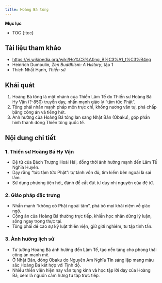 ```yaml
---
title: Hoàng Bá tông
---
```


**Mục lục**

- TOC
{:toc}

## Tài liệu tham khảo

- <https://vi.wikipedia.org/wiki/Ho%C3%A0ng_B%C3%A1_t%C3%B4ng>
- Heinrich Dumoulin, *Zen Buddhism: A History*, tập 1
- Thích Nhất Hạnh, *Thiền sử*

## Khái quát

1. Hoàng Bá tông là một nhánh của Thiền Lâm Tế do Thiền sư Hoàng Bá Hy Vận (?-850) truyền dạy, nhấn mạnh giáo lý “tâm tức Phật”.
2. Tông phái nhấn mạnh pháp môn trực chỉ, không nương văn tự, phá chấp bằng công án và tiếng hét.
3. Ảnh hưởng của Hoàng Bá tông lan sang Nhật Bản (Obaku), góp phần hình thành dòng Thiền tông quốc tế.

## Nội dung chi tiết

### 1. Thiền sư Hoàng Bá Hy Vận
- Đệ tử của Bách Trượng Hoài Hải, đồng thời ảnh hưởng mạnh đến Lâm Tế Nghĩa Huyền.
- Dạy rằng “tức tâm tức Phật”: tự tánh vốn đủ, tìm kiếm bên ngoài là sai lầm.
- Sử dụng phương tiện hét, đánh để cắt đứt tư duy nhị nguyên của đệ tử.

### 2. Giáo pháp đặc trưng
- Nhấn mạnh “không có Phật ngoài tâm”, phá bỏ mọi khái niệm về giác ngộ.
- Công án của Hoàng Bá thường trực tiếp, khiến học nhân dừng lý luận, sống ngay trong thực tại.
- Tông phái đề cao sự kỷ luật thiền viện, giữ giới nghiêm, tu tập tinh tấn.

### 3. Ảnh hưởng lịch sử
- Tư tưởng Hoàng Bá ảnh hưởng đến Lâm Tế, tạo nền tảng cho phong thái công án mạnh mẽ.
- Ở Nhật Bản, dòng Obaku do Nguyên Am Nghĩa Tín sáng lập mang màu sắc Hoàng Bá kết hợp với Tịnh độ.
- Nhiều thiền viện hiện nay vẫn tụng kinh và học tập lời dạy của Hoàng Bá, xem là nguồn cảm hứng tu tập trực tiếp.
